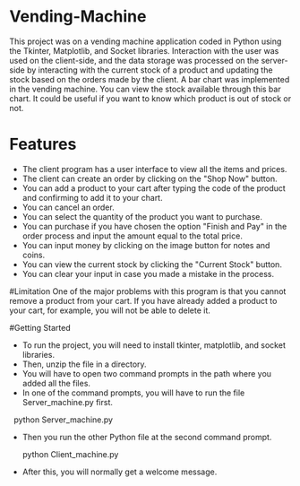 # Vending-Machine
This project was on a vending machine application coded in Python using the Tkinter, Matplotlib, and Socket libraries.
Interaction with the user was used on the client-side, and the data storage was processed on the server-side by interacting with the current stock of a product and updating the stock based on the orders made by the client.
A bar chart was implemented in the vending machine. You can view the stock available through this bar chart. It could be useful if you want to know which product is out of stock or not. 

# Features
- The client program has a user interface to view all the items and prices.
- The client can create an order by clicking on the "Shop Now" button.
- You can add a product to your cart after typing the code of the product and confirming to add it to your chart.
- You can cancel an order.
- You can select the quantity of the product you want to purchase.
- You can purchase if you have chosen the option "Finish and Pay" in the order process and input the amount equal to the total price.
- You can input money by clicking on the image button for notes and coins.
- You can view the current stock by clicking the "Current Stock" button.
- You can clear your input in case you made a mistake in the process.

#Limitation
One of the major problems with this program is that you cannot remove a product from your cart. If you have already added a product to your cart, for example, you will not be able to delete it. 

#Getting Started

- To run the project, you will need to install tkinter, matplotlib, and socket libraries. 
- Then, unzip the file in a directory.
- You will have to open two command prompts in the path where you added all the files.
- In one of the command prompts, you will have to run the file Server_machine.py first.

  python Server_machine.py
  
- Then you run the other Python file at the second command prompt.
  
  python Client_machine.py
  
- After this, you will normally get a welcome message.

